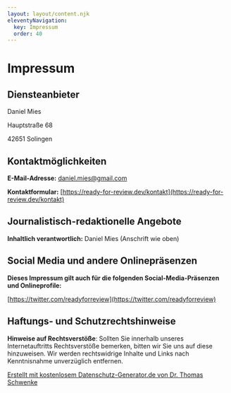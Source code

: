 ```yaml
---
layout: layout/content.njk
eleventyNavigation:
  key: Impressum
  order: 40
---
```


# Impressum

## Diensteanbieter

Daniel Mies

Hauptstraße 68

42651 Solingen

## Kontaktmöglichkeiten

**E-Mail-Adresse:** [daniel.mies@gmail.com](mailto:daniel.mies@gmail.com)

**Kontaktformular:** [https://ready-for-review.dev/kontakt](https://ready-for-review.dev/kontakt)

## Journalistisch-redaktionelle Angebote

**Inhaltlich verantwortlich:** Daniel Mies (Anschrift wie oben)

## Social Media und andere Onlinepräsenzen

**Dieses Impressum gilt auch für die folgenden Social-Media-Präsenzen und Onlineprofile:**

[https://twitter.com/readyforreview](https://twitter.com/readyforreview)

## Haftungs- und Schutzrechtshinweise

**Hinweise auf Rechtsverstöße**: Sollten Sie innerhalb unseres Internetauftritts Rechtsverstöße bemerken, bitten wir Sie uns auf diese hinzuweisen. Wir werden rechtswidrige Inhalte und Links nach Kenntnisnahme unverzüglich entfernen.

[Erstellt mit kostenlosem Datenschutz-Generator.de von Dr. Thomas Schwenke](https://datenschutz-generator.de/?l=de "Rechtstext von Dr. Schwenke - für weitere Informationen bitte anklicken.")
